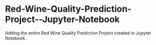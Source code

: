 # Red-Wine-Quality-Prediction-Project--Jupyter-Notebook
Adding the entire Red Wine Quality Prediction Project created in Jupyter Notebook.
